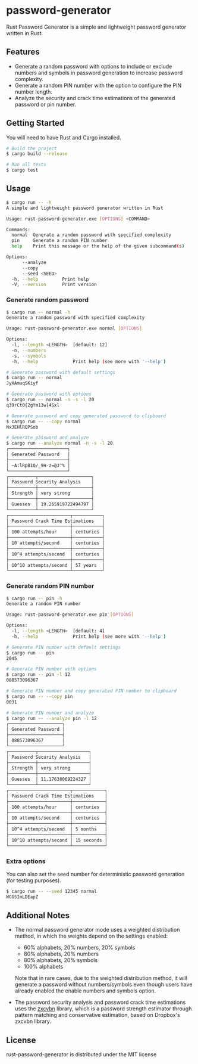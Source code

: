 # password-generator

Rust Password Generator is a simple and lightweight password generator written in Rust.

## Features

- Generate a random password with options to include or exclude numbers and symbols in password generation to increase password complexity.
- Generate a random PIN number with the option to configure the PIN number length.
- Analyze the security and crack time estimations of the generated password or pin number.

## Getting Started

You will need to have Rust and Cargo installed.

```bash
# Build the project
$ cargo build --release

# Run all tests
$ cargo test
```

## Usage

```bash
$ cargo run -- -h
A simple and lightweight password generator written in Rust

Usage: rust-password-generator.exe [OPTIONS] <COMMAND>

Commands:
  normal  Generate a random password with specified complexity
  pin     Generate a random PIN number
  help    Print this message or the help of the given subcommand(s)

Options:
      --analyze
      --copy
      --seed <SEED>
  -h, --help         Print help
  -V, --version      Print version
```

### Generate random password

```bash
$ cargo run -- normal -h
Generate a random password with specified complexity

Usage: rust-password-generator.exe normal [OPTIONS]

Options:
  -l, --length <LENGTH>  [default: 12]
  -n, --numbers
  -s, --symbols
  -h, --help             Print help (see more with '--help')
```

```bash
# Generate password with default settings
$ cargo run -- normal
JyXAmuqSKiyf

# Generate password with options
$ cargo run -- normal -n -s -l 20
q39rCtO{2gYm13w]4Sxl

# Generate password and copy generated password to clipboard
$ cargo run -- --copy normal
NxJEHlRQPSob

# Generate password and analyze
$ cargo run --analyze normal -n -s -l 20
┌──────────────────────┐
│ Generated Password   │
├──────────────────────┤
│ ~A:lRpB1Q/_9H-z=@J^% │
└──────────────────────┘
┌──────────┬────────────────────┐
│ Password Security Analysis    │
├──────────┼────────────────────┤
│ Strength │ very strong        │
├──────────┼────────────────────┤
│ Guesses  │ 19.265919722494797 │
└──────────┴────────────────────┘
┌───────────────────────┬───────────┐
│ Password Crack Time Estimations   │
├───────────────────────┼───────────┤
│ 100 attempts/hour     │ centuries │
├───────────────────────┼───────────┤
│ 10 attempts/second    │ centuries │
├───────────────────────┼───────────┤
│ 10^4 attempts/second  │ centuries │
├───────────────────────┼───────────┤
│ 10^10 attempts/second │ 57 years  │
└───────────────────────┴───────────┘
```

### Generate random PIN number

```bash
$ cargo run -- pin -h
Generate a random PIN number

Usage: rust-password-generator.exe pin [OPTIONS]

Options:
  -l, --length <LENGTH>  [default: 4]
  -h, --help             Print help (see more with '--help')
```

```bash
# Generate PIN number with default settings
$ cargo run -- pin
2045

# Generate PIN number with options
$ cargo run -- pin -l 12
088573096367

# Generate PIN number and copy generated PIN number to clipboard
$ cargo run -- --copy pin
0031

# Generate PIN number and analyze
$ cargo run -- --analyze pin -l 12
┌────────────────────┐
│ Generated Password │
├────────────────────┤
│ 088573096367       │
└────────────────────┘
┌──────────┬───────────────────┐
│ Password Security Analysis   │
├──────────┼───────────────────┤
│ Strength │ very strong       │
├──────────┼───────────────────┤
│ Guesses  │ 11.17638069224327 │
└──────────┴───────────────────┘
┌───────────────────────┬────────────┐
│ Password Crack Time Estimations    │
├───────────────────────┼────────────┤
│ 100 attempts/hour     │ centuries  │
├───────────────────────┼────────────┤
│ 10 attempts/second    │ centuries  │
├───────────────────────┼────────────┤
│ 10^4 attempts/second  │ 5 months   │
├───────────────────────┼────────────┤
│ 10^10 attempts/second │ 15 seconds │
└───────────────────────┴────────────┘
```

### Extra options

You can also set the seed number for deterministic password generation (for testing purposes).

```bash
$ cargo run -- --seed 12345 normal
WCGSImLDEapZ
```

## Additional Notes

- The normal password generator mode uses a weighted distribution method, in which the weights depend on the settings enabled:

  - 60% alphabets, 20% numbers, 20% symbols
  - 80% alphabets, 20% numbers
  - 80% alphabets, 20% symbols
  - 100% alphabets

  Note that in rare cases, due to the weighted distribution method, it will generate a password without numbers/symbols even though users have already enabled the enable numbers and symbols option.

- The password security analysis and password crack time estimations uses the [zxcvbn](https://github.com/shssoichiro/zxcvbn-rs) library, which is a password strength estimator through pattern matching and conservative estimation, based on Dropbox's zxcvbn library.

## License

rust-password-generator is distributed under the MIT license
